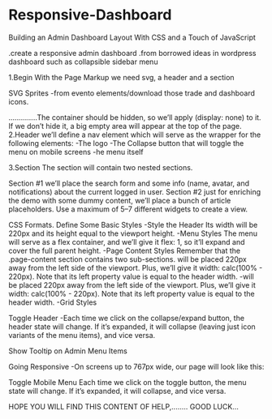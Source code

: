 # Responsive-Dashboard

Building an Admin Dashboard Layout With CSS and a Touch of JavaScript

.create a responsive admin dashboard
.from borrowed ideas in wordpress dashboard such as collapsible sidebar menu


1.Begin With the Page Markup
we need svg, a header and a section

SVG Sprites
-from evento elements/download those trade and dashboard icons.

..............The container should be hidden, so we’ll apply (display: none) to it. If we don’t hide it, a big empty area will appear at the top of the page.
2.Header
 we’ll define a nav element which will serve as the wrapper for the following elements:
-The logo
-The Collapse button that will toggle the menu on mobile screens
-he menu itself

3.Section
The section will contain two nested sections.

Section #1
we’ll place the search form and some info (name, avatar, and notifications) about the current logged in user.
Section #2
just for enriching the demo with some dummy content, we’ll place a bunch of article placeholders. 
Use a maximum of 5–7 different widgets to create a view.




CSS Formats.
Define Some Basic Styles
-Style the Header
 Its width will be 220px and its height equal to the viewport height.
 -Menu Styles
The menu will serve as a flex container, and we’ll give it flex: 1, so it’ll expand and cover the full parent height.
-Page Content Styles
Remember that the .page-content section contains two sub-sections.
will be placed 220px away from the left side of the viewport. Plus, we’ll give it width: calc(100% - 220px). Note that its left property value is equal to the header width.
-will be placed 220px away from the left side of the viewport. Plus, we’ll give it width: calc(100% - 220px). Note that its left property value is equal to the header width.
-Grid Styles

Toggle Header
-Each time we click on the collapse/expand button, the header state will change. If it’s expanded, it will collapse (leaving just icon variants of the menu items), and vice versa.

Show Tooltip on Admin Menu Items 

Going Responsive
-On screens up to 767px wide, our page will look like this:

Toggle Mobile Menu
Each time we click on the toggle button, the menu state will change. If it’s expanded, it will collapse, and vice versa.




HOPE YOU WILL FIND THIS CONTENT OF HELP,........
GOOD LUCK...



